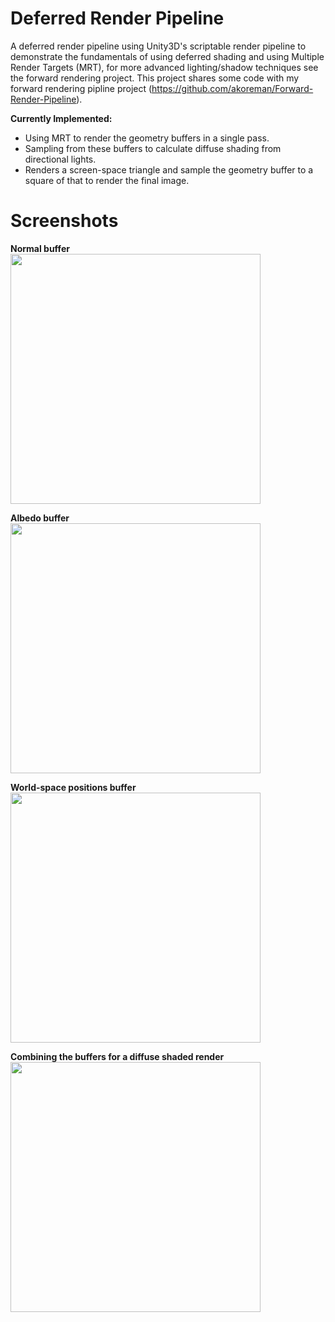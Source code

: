 # Deferred Render Pipeline

A deferred render pipeline using Unity3D's scriptable render pipeline to demonstrate the fundamentals of using deferred shading and using Multiple Render Targets (MRT), for more advanced lighting/shadow techniques see the forward rendering project. This project shares some code with my forward rendering pipline project (https://github.com/akoreman/Forward-Render-Pipeline).

**Currently Implemented:**
- Using MRT to render the geometry buffers in a single pass.
- Sampling from these buffers to calculate diffuse shading from directional lights.
- Renders a screen-space triangle and sample the geometry buffer to a square of that to render the final image.

# Screenshots

**Normal buffer**  
<img src="https://raw.github.com/akoreman/Deferred-Render-Pipeline/main/images/GBufferNormals.png" width="400"> 

**Albedo buffer**  
<img src="https://raw.github.com/akoreman/Deferred-Render-Pipeline/main/images/GBufferAlbedo.png" width="400"> 

**World-space positions buffer**  
<img src="https://raw.github.com/akoreman/Deferred-Render-Pipeline/main/images/GBufferPosition.png" width="400"> 

**Combining the buffers for a diffuse shaded render**  
<img src="https://raw.github.com/akoreman/Deferred-Render-Pipeline/main/images/DiffuseShaded.png" width="400"> 
